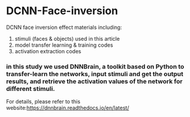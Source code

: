 # DCNN-Face-inversion

DCNN face inversion effect materials including:  
1. stimuli (faces & objects) used in this article  
2. model transfer learning & training codes  
3. activation extraction codes    

### in this study we used DNNBrain, a toolkit based on Python to transfer-learn the networks, input stimuli and get the output results, and retrieve the activation values of the network for different stimuli.   
For details, please refer to this website:https://dnnbrain.readthedocs.io/en/latest/
